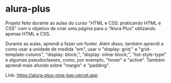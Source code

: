 # alura-plus
Projeto feito durante as aulas do curso "HTML e CSS: praticando HTML e CSS" com o objetivo de criar uma página para o "Alura Plus" utilizando apenas HTML e CSS.

Durante as aulas, aprendi a fazer um footer. Além disso, também aprendi a como usar a unidade de medida "em", usar o "display: grid;" e "grid-template-colums", "display: block;", "display: inline-block;", "list-style-type" e algumas pseudoclasses, como, por exemplo, "hover" e "active". Também aprendi mais afundo sobre "margin" e "padding".

Link: https://alura-plus-nine-bay.vercel.app
